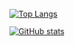 [![Top Langs](https://github-readme-stats.vercel.app/api/top-langs/?username=lencshu&count_private=true&show_icons=true)](https://github.com/anuraghazra/github-readme-stats)


[![GitHub stats](https://github-readme-stats.vercel.app/api?username=lencshu&count_private=true&show_icons=true)](https://github.com/anuraghazra/github-readme-stats)
